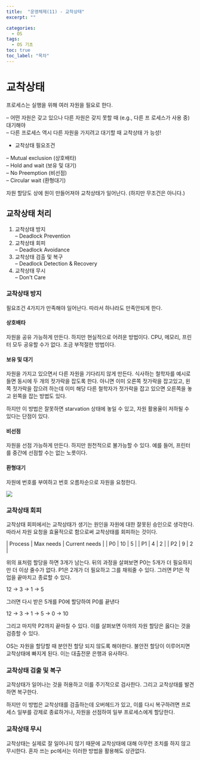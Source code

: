 ```yaml
---
title:  "운영체제(11) - 교착상태"
excerpt: ""

categories:
  - OS
tags:
  - OS 기초
toc: true
toc_label: "목차"
---
```


# 교착상태

프로세스는 실행을 위해 여러 자원을 필요로 한다.

– 어떤 자원은 갖고 있으나 다른 자원은 갖지 못할 때 (e.g., 다른 프
로세스가 사용 중) 대기해야  
– 다른 프로세스 역시 다른 자원을 가지려고 대기할 때 교착상태 가
능성!  

- 교착상태 필요조건

– Mutual exclusion (상호배타)   
– Hold and wait (보유 및 대기)    
– No Preemption (비선점)   
– Circular wait (환형대기)

자원 할당도 상에 원이 만들어져야 교착상태가 일어난다. (하지만 무조건은 아니다.)

## 교착상태 처리

1. 교착상태 방지  
– Deadlock Prevention
2. 교착상태 회피  
– Deadlock Avoidance
3. 교착상태 검출 및 복구  
– Deadlock Detection & Recovery
4. 교착상태 무시  
– Don't Care

### 교착상태 방지

필요조건 4가지가 만족해야 일어난다. 따라서 하나라도 만족안되게 한다.

#### 상호배타

자원을 공유 가능하게 만든다. 하지만 현실적으로 어려운 방법이다. CPU, 메모리, 프린터 모두 공유할 수가 없다. 조금 부적절한 방법이다.

#### 보유 및 대기

자원을 가지고 있으면서 다른 자원을 기다리지 않게 만든다. 식사하는 철학자를 예시로 들면 동시에 두 개의 젓가락을 잡도록 한다. 아니면 이미 오른쪽 젓가락을 잡고있고, 왼쪽 젓가락을 잡으려 하는데 이미 해당 다른 철학자가 젓가락을 잡고 있으면 오른쪽을 놓고 왼쪽을 잡는 방법도 있다.

하지만 이 방법은 잘못하면 starvation 상태에 놓일 수 있고, 자원 활용율이 저하될 수 있다는 단점이 있다. 

#### 비선점

자원을 선점 가능하게 만든다. 하지만 원천적으로 불가능할 수 있다. 예를 들어, 프린터를 중간에 선점할 수는 없는 노릇이다. 

#### 환형대기

자원에 번호를 부여하고 번호 오름차순으로 자원을 요청한다.

<img src="https://drive.google.com/uc?export=view&id=1kxQxCYeaxZ0wUdRj7RGE-bUCK163wiAx">

### 교착상태 회피

교착상태 회피에서는 교착상태가 생기는 원인을 자원에 대한 잘못된 승인으로 생각한다. 따라서 자원 요청을 효율적으로 함으로써 교착상태를 회피하는 것이다. 

| Process | Max needs | Current needs |
| P0 | 10 | 5 |
| P1 | 4 | 2 |
| P2 | 9 | 2 | 

위의 표처럼 할당을 하면 3개가 남는다. 뒤의 과정을 살펴보면 P0는 5개가 더 필요하지만 더 이상 줄수가 없다. P1은 2개가 더 필요하고 그를 채워줄 수 있다. 그러면 P1은 작업을 끝마치고 종료할 수 있다. 

12 -> 3 -> 1 -> 5

그러면 다시 받은 5개를 P0에 할당하여 P0를 끝낸다

12 -> 3 -> 1 -> 5 -> 0 -> 10

그리고 마지막 P2까지 끝마칠 수 있다. 이를 살펴보면 아까의 자원 할당은 옳다는 것을 검증할 수 있다.

OS는 자원을 할당할 때 분안전 할당 되지 않도록 해야한다. 불안전 할당이 이루어지면 교착상태에 빠지게 된다. 이는 대출전문 은행과 유사하다. 

### 교착상태 검출 및 복구

교착상태가 일어나는 것을 허용하고 이를 주기적으로 검사한다. 그리고 교착상태를 발견하면 복구한다. 

하지만 이 방법은 교착상태를 검출하는데 오버헤드가 있고, 이를 다시 복구하려면 프로세스 일부를 강제로 종료하거나, 자원을 선점하여 일부 프로세스에게 할당한다.

### 교착상태 무시

교착상태는 실제로 잘 일어나지 않기 때문에 교착상태에 대해 아무런 조치를 하지 않고 무시한다. 혼자 쓰는 pc에서는 이러한 방법을 활용해도 상관없다.